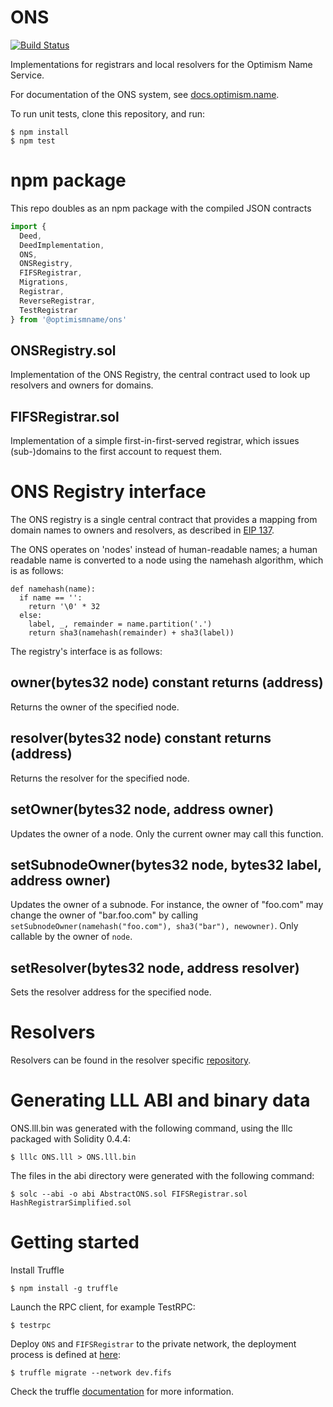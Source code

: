 # ONS

[![Build Status](https://travis-ci.org/optimismname/ons.svg?branch=master)](https://travis-ci.org/optimismname/ons)

Implementations for registrars and local resolvers for the Optimism Name Service.

For documentation of the ONS system, see [docs.optimism.name](https://docs.optimism.name/).

To run unit tests, clone this repository, and run:

    $ npm install
    $ npm test

# npm package

This repo doubles as an npm package with the compiled JSON contracts

```js
import {
  Deed,
  DeedImplementation,
  ONS,
  ONSRegistry,
  FIFSRegistrar,
  Migrations,
  Registrar,
  ReverseRegistrar,
  TestRegistrar
} from '@optimismname/ons'
```

## ONSRegistry.sol

Implementation of the ONS Registry, the central contract used to look up resolvers and owners for domains.

## FIFSRegistrar.sol

Implementation of a simple first-in-first-served registrar, which issues (sub-)domains to the first account to request them.

# ONS Registry interface

The ONS registry is a single central contract that provides a mapping from domain names to owners and resolvers, as described in [EIP 137](https://github.com/ethereum/EIPs/issues/137).

The ONS operates on 'nodes' instead of human-readable names; a human readable name is converted to a node using the namehash algorithm, which is as follows:

    def namehash(name):
      if name == '':
        return '\0' * 32
      else:
        label, _, remainder = name.partition('.')
        return sha3(namehash(remainder) + sha3(label))

The registry's interface is as follows:

## owner(bytes32 node) constant returns (address)

Returns the owner of the specified node.

## resolver(bytes32 node) constant returns (address)

Returns the resolver for the specified node.

## setOwner(bytes32 node, address owner)

Updates the owner of a node. Only the current owner may call this function.

## setSubnodeOwner(bytes32 node, bytes32 label, address owner)

Updates the owner of a subnode. For instance, the owner of "foo.com" may change the owner of "bar.foo.com" by calling `setSubnodeOwner(namehash("foo.com"), sha3("bar"), newowner)`. Only callable by the owner of `node`.

## setResolver(bytes32 node, address resolver)

Sets the resolver address for the specified node.

# Resolvers

Resolvers can be found in the resolver specific [repository](https://github.com/optimismname/resolvers).

# Generating LLL ABI and binary data

ONS.lll.bin was generated with the following command, using the lllc packaged with Solidity 0.4.4:

    $ lllc ONS.lll > ONS.lll.bin

The files in the abi directory were generated with the following command:

    $ solc --abi -o abi AbstractONS.sol FIFSRegistrar.sol HashRegistrarSimplified.sol

# Getting started

Install Truffle

    $ npm install -g truffle

Launch the RPC client, for example TestRPC:

    $ testrpc

Deploy `ONS` and `FIFSRegistrar` to the private network, the deployment process is defined at [here](migrations/2_deploy_contracts.js):

    $ truffle migrate --network dev.fifs

Check the truffle [documentation](http://truffleframework.com/docs/) for more information.

